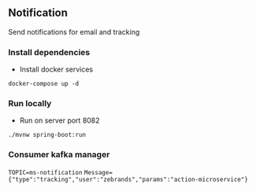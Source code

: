 ## Notification

Send notifications for email and tracking

### Install dependencies

* Install docker services

`docker-compose up -d`

### Run locally

* Run on server port 8082

`./mvnw spring-boot:run`

### Consumer kafka manager

`TOPIC=ms-notification`
`Message={"type":"tracking","user":"zebrands","params":"action-microservice"}`
